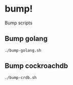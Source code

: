 # bump!

Bump scripts

## Bump golang

```
./bump-golang.sh
```

## Bump cockroachdb

```
./bump-crdb.sh
```
